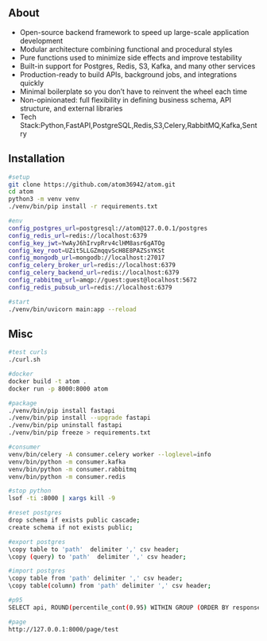 ## About
- Open-source backend framework to speed up large-scale application development  
- Modular architecture combining functional and procedural styles  
- Pure functions used to minimize side effects and improve testability  
- Built-in support for Postgres, Redis, S3, Kafka, and many other services  
- Production-ready to build APIs, background jobs, and integrations quickly  
- Minimal boilerplate so you don’t have to reinvent the wheel each time  
- Non-opinionated: full flexibility in defining business schema, API structure, and external libraries
- Tech Stack:Python,FastAPI,PostgreSQL,Redis,S3,Celery,RabbitMQ,Kafka,Sentry



## Installation
```bash
#setup
git clone https://github.com/atom36942/atom.git
cd atom
python3 -m venv venv
./venv/bin/pip install -r requirements.txt

#env
config_postgres_url=postgresql://atom@127.0.0.1/postgres
config_redis_url=redis://localhost:6379
config_key_jwt=YwAyJ6hIrvpRrv4clHM8asr6gATOg
config_key_root=UZit5LLGZmqqvScH8E8PAZSsYKSt
config_mongodb_url=mongodb://localhost:27017
config_celery_broker_url=redis://localhost:6379
config_celery_backend_url=redis://localhost:6379
config_rabbitmq_url=amqp://guest:guest@localhost:5672
config_redis_pubsub_url=redis://localhost:6379

#start
./venv/bin/uvicorn main:app --reload
```



## Misc
```bash
#test curls
./curl.sh

#docker
docker build -t atom .
docker run -p 8000:8000 atom

#package
./venv/bin/pip install fastapi
./venv/bin/pip install --upgrade fastapi
./venv/bin/pip uninstall fastapi
./venv/bin/pip freeze > requirements.txt

#consumer
venv/bin/celery -A consumer.celery worker --loglevel=info
venv/bin/python -m consumer.kafka
venv/bin/python -m consumer.rabbitmq
venv/bin/python -m consumer.redis

#stop python
lsof -ti :8000 | xargs kill -9

#reset postgres                    
drop schema if exists public cascade;
create schema if not exists public;

#export postgres
\copy table to 'path'  delimiter ',' csv header;
\copy (query) to 'path'  delimiter ',' csv header;

#import postgres       
\copy table from 'path' delimiter ',' csv header;
\copy table(column) from 'path' delimiter ',' csv header;

#p95
SELECT api, ROUND(percentile_cont(0.95) WITHIN GROUP (ORDER BY response_time_ms)::numeric, 2) AS p95_response_time FROM log_api WHERE created_at >= CURRENT_DATE - INTERVAL '7 days' GROUP BY api ORDER BY p95_response_time DESC;

#page
http://127.0.0.1:8000/page/test
```



